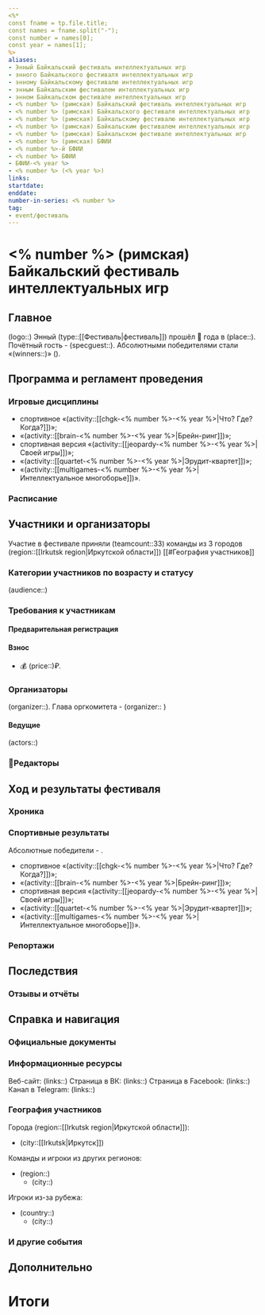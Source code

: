 ```yaml
---
<%*
const fname = tp.file.title;
const names = fname.split("-"); 
const number = names[0];
const year = names[1];
%>
aliases:
- Энный Байкальский фестиваль интеллектуальных игр
- энного Байкальского фестиваля интеллектуальных игр
- энному Байкальскому фестивалю интеллектуальных игр
- энным Байкальским фестивалем интеллектуальных игр
- энном Байкальском фестивале интеллектуальных игр
- <% number %> (римская) Байкальский фестиваль интеллектуальных игр
- <% number %> (римская) Байкальского фестиваля интеллектуальных игр
- <% number %> (римская) Байкальскому фестивалю интеллектуальных игр
- <% number %> (римская) Байкальским фестивалем интеллектуальных игр
- <% number %> (римская) Байкальском фестивале интеллектуальных игр
- <% number %> (римская) БФИИ
- <% number %>-й БФИИ
- <% number %> БФИИ
- БФИИ-<% year %>
- <% number %> (<% year %>)
links: 
startdate:
enddate:
number-in-series: <% number %>
tag: 
- event/фестиваль
---
```

# <% number %> (римская) Байкальский фестиваль интеллектуальных игр

## Главное

(logo::)
Энный (type::[[Фестиваль|фестиваль]]) прошёл 📅 года в (place::). Почётный гость - (specguest::). Абсолютными победителями стали «(winners::)» ().

## Программа и регламент проведения

### Игровые дисциплины

- спортивное «(activity::[[chgk-<% number %>-<% year %>|Что? Где? Когда?]])»;
- «(activity::[[brain-<% number %>-<% year %>|Брейн-ринг]])»;
- спортивная версия «(activity::[[jeopardy-<% number %>-<% year %>|Своей игры]])»;
- «(activity::[[quartet-<% number %>-<% year %>|Эрудит-квартет]])»;
- «(activity::[[multigames-<% number %>-<% year %>|Интеллектуальное многоборье]])».

### Расписание

## Участники и организаторы

Участие в фестивале приняли (teamcount::33) команды из 3 городов (region::[[Irkutsk region|Иркутской области]])
[[#География участников]]

### Категории участников по возрасту и статусу

(audience::)

### Требования к участникам

#### Предварительная регистрация

#### Взнос

- 💰 (price::)₽.

### Организаторы

(organizer::). Глава оргкомитета - (organizer:: )

#### Ведущие

(actors::)

### 📝Редакторы

## Ход и результаты фестиваля

### Хроника

### Спортивные результаты

Абсолютные победители - .

- спортивное «(activity::[[chgk-<% number %>-<% year %>|Что? Где? Когда?]])»;
- «(activity::[[brain-<% number %>-<% year %>|Брейн-ринг]])»;
- спортивная версия «(activity::[[jeopardy-<% number %>-<% year %>|Своей игры]])»;
- «(activity::[[quartet-<% number %>-<% year %>|Эрудит-квартет]])»;
- «(activity::[[multigames-<% number %>-<% year %>|Интеллектуальное многоборье]])».

### Репортажи

## Последствия

### Отзывы и отчёты

## Справка и навигация

### Официальные документы

### Информационные ресурсы

Веб-сайт: (links::)
Страница в ВК: (links::)
Страница в Facebook: (links::)
Канал в Telegram: (links::)

### География участников

Города (region::[[Irkutsk region|Иркутской области]]):

- (city::[[Irkutsk|Иркутск]])

Команды и игроки из других регионов:

- (region::)
	- (city::)

Игроки из-за рубежа:

- (country::)
	- (city::)

### И другие события

## Дополнительно


# Итоги

